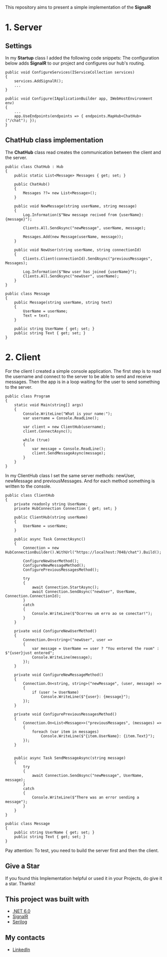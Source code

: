 This repository aims to present a simple implementation of the **SignalR**

# 1. Server
## Settings

In my **Startup** class I added the following code snippets:
The configuration below adds **SignalR** to our project and configures our hub's routing.

    public void ConfigureServices(IServiceCollection services)
    {
        services.AddSignalR();
        ...
    }

    public void Configure(IApplicationBuilder app, IWebHostEnvironment env)
    {
        ...
        app.UseEndpoints(endpoints => { endpoints.MapHub<ChatHub>("/chat"); });
    }
    
## ChatHub class implementation
The **ChatHub** class read creates the communication between the client and the server.

    public class ChatHub : Hub
    {
        public static List<Message> Messages { get; set; }

        public ChatHub()
        {
            Messages ??= new List<Message>();
        }

        public void NewMessage(string userName, string message)
        {
            Log.Information($"New message recived from {userName}: {message}");

            Clients.All.SendAsync("newMessage", userName, message);

            Messages.Add(new Message(userName, message));
        }

        public void NewUser(string userName, string connectionId)
        {
            Clients.Client(connectionId).SendAsync("previousMessages", Messages);

            Log.Information($"New user has joined {userName}");
            Clients.All.SendAsync("newUser", userName);
        }
    }

    public class Message
    {
        public Message(string userName, string text)
        {
            UserName = userName;
            Text = text;
        }

        public string UserName { get; set; }
        public string Text { get; set; }
    }

# 2. Client

For the client I created a simple console application.
The first step is to read the username and connect to the server to be able to send and receive messages. Then the app is in a loop waiting for the user to send something to the server.

    public class Program
    {
        static void Main(string[] args)
        {
            Console.WriteLine("What is your name:");
            var username = Console.ReadLine();

            var client = new ClientHub(username);
            client.ConnectAsync();

            while (true)
            {
                var message = Console.ReadLine();
                client.SendMessageAsync(message);
            }
        }
    }
    
In my ClientHub class I set the same server methods: newUser, newMessage and previousMessages. And for each method something is written to the console.

    public class ClientHub
    {
        private readonly string UserName;
        private HubConnection Connection { get; set; }

        public ClientHub(string userName)
        {
            UserName = userName;
        }

        public async Task ConnectAsync()
        {
            Connection = new HubConnectionBuilder().WithUrl("https://localhost:7048/chat").Build();

            ConfigureNewUserMethod();
            ConfigureNewMessageMethod();
            ConfigurePreviousMessagesMethod();

            try
            {
                await Connection.StartAsync();
                await Connection.SendAsync("newUser", UserName, Connection.ConnectionId);
            }
            catch
            {
                Console.WriteLine($"Ocorreu um erro ao se conectar!");
            }
        }

        private void ConfigureNewUserMethod()
        {
            Connection.On<string>("newUser", user =>
            {
                var message = UserName == user ? "You entered the room" : $"{user}just entered";
                Console.WriteLine(message);
            });
        }

        private void ConfigureNewMessageMethod()
        {
            Connection.On<string, string>("newMessage", (user, message) =>
            {
                if (user != UserName)
                    Console.WriteLine($"{user}: {message}");
            });
        }

        private void ConfigurePreviousMessagesMethod()
        {
            Connection.On<List<Message>>("previousMessages", (messages) =>
            {
                foreach (var item in messages)
                    Console.WriteLine($"{item.UserName}: {item.Text}");
            });
        }


        public async Task SendMessageAsync(string message)
        {
            try
            {
                await Connection.SendAsync("newMessage", UserName, message);
            }
            catch
            {
                Console.WriteLine($"There was an error sending a message");
            }
        }
    }

    public class Message
    {
        public string UserName { get; set; }
        public string Text { get; set; }
    }


Pay attention: To test, you need to build the server first and then the client.

## Give a Star 
If you found this Implementation helpful or used it in your Projects, do give it a star. Thanks!

## This project was built with
* [.NET 6.0](https://dotnet.microsoft.com/en-us/download/dotnet/6.0)
* [SignalR](https://docs.microsoft.com/en-us/aspnet/core/tutorials/signalr?view=aspnetcore-6.0&tabs=visual-studio)
* [Serilog](https://serilog.net/)

## My contacts
* [LinkedIn](https://www.linkedin.com/in/henry-saldanha-3b930b98/)
